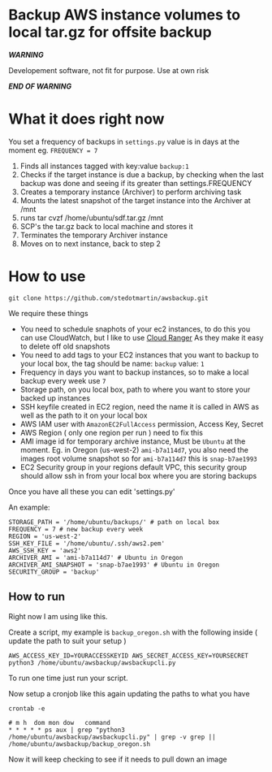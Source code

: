 Backup AWS instance volumes to local tar.gz for offsite backup
==============================================================

***WARNING***

Developement software, not fit for purpose. Use at own risk

***END OF WARNING***

# What it does right now

You set a frequency of backups in `settings.py` value is in days at the moment eg. `FREQUENCY = 7 `

1. Finds all instances tagged with key:value  `backup:1`
2. Checks if the target instance is due a backup, by checking when the last backup was done and seeing if its greater than settings.FREQUENCY
3. Creates a temporary instance (Archiver) to perform archiving task
4. Mounts the latest snapshot of the target instance into the Archiver at /mnt
5. runs tar cvzf /home/ubuntu/sdf.tar.gz /mnt
6. SCP's the tar.gz back to local machine and stores it
7. Terminates the temporary Archiver instance
8. Moves on to next instance, back to step 2


# How to use

`git clone https://github.com/stedotmartin/awsbackup.git`

We require these things

* You need to schedule snaphots of your ec2 instances, to do this you can use CloudWatch, but I like to use [Cloud Ranger](https://cloudranger.com/) As they make it easy to delete off old snapshots
* You need to add tags to your EC2 instances that you want to backup to your local box, the tag should be name: `backup` value: `1`
* Frequency in days you want to backup instances, so to make a local backup every week use `7`
* Storage path, on you local box, path to where you want to store your backed up instances
* SSH keyfile created in EC2 region, need the name it is called in AWS as well as the path to it on your local box
* AWS IAM user with `AmazonEC2FullAccess` permission, Access Key, Secret
* AWS Region ( only one region per run ) need to fix this
* AMI image id for temporary archive instance, Must be `Ubuntu` at the moment. Eg. in Oregon (us-west-2) `ami-b7a114d7`, you also need the images root volume snapshot so for `ami-b7a114d7` this is `snap-b7ae1993`
* EC2 Security group in your regions default VPC, this security group should allow ssh in from your local box where you are storing backups

Once you have all these you can edit 'settings.py'

An example:

	STORAGE_PATH = '/home/ubuntu/backups/' # path on local box
	FREQUENCY = 7 # new backup every week
	REGION = 'us-west-2'
	SSH_KEY_FILE = '/home/ubuntu/.ssh/aws2.pem'
	AWS_SSH_KEY = 'aws2'
	ARCHIVER_AMI = 'ami-b7a114d7' # Ubuntu in Oregon
	ARCHIVER_AMI_SNAPSHOT = 'snap-b7ae1993' # Ubuntu in Oregon
	SECURITY_GROUP = 'backup'


## How to run

Right now I am using like this.

Create a script, my example is `backup_oregon.sh` with the following inside ( update the path to suit your setup )

    AWS_ACCESS_KEY_ID=YOURACCESSKEYID AWS_SECRET_ACCESS_KEY=YOURSECRET python3 /home/ubuntu/awsbackup/awsbackupcli.py

To run one time just run your script. 

Now setup a cronjob like this again updating the paths to what you have

	crontab -e

	# m h  dom mon dow   command
	* * * * * ps aux | grep "python3 /home/ubuntu/awsbackup/awsbackupcli.py" | grep -v grep ||  /home/ubuntu/awsbackup/backup_oregon.sh

Now it will keep checking to see if it needs to pull down an image
